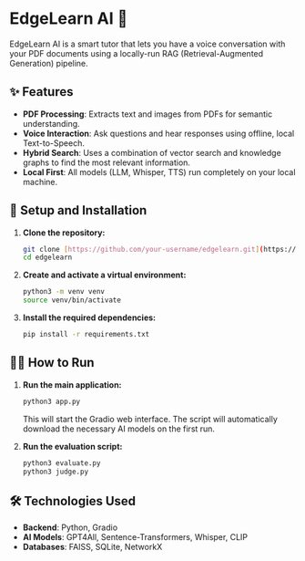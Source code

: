 # EdgeLearn AI 🧠

EdgeLearn AI is a smart tutor that lets you have a voice conversation with your PDF documents using a locally-run RAG (Retrieval-Augmented Generation) pipeline.



## ✨ Features

* **PDF Processing**: Extracts text and images from PDFs for semantic understanding.
* **Voice Interaction**: Ask questions and hear responses using offline, local Text-to-Speech.
* **Hybrid Search**: Uses a combination of vector search and knowledge graphs to find the most relevant information.
* **Local First**: All models (LLM, Whisper, TTS) run completely on your local machine.

## 🚀 Setup and Installation

1.  **Clone the repository:**
    ```bash
    git clone [https://github.com/your-username/edgelearn.git](https://github.com/your-username/edgelearn.git)
    cd edgelearn
    ```

2.  **Create and activate a virtual environment:**
    ```bash
    python3 -m venv venv
    source venv/bin/activate
    ```

3.  **Install the required dependencies:**
    ```bash
    pip install -r requirements.txt
    ```

## 🏃‍♀️ How to Run

1.  **Run the main application:**
    ```bash
    python3 app.py
    ```
    This will start the Gradio web interface. The script will automatically download the necessary AI models on the first run.

2.  **Run the evaluation script:**
    ```bash
    python3 evaluate.py
    python3 judge.py
    ```

## 🛠️ Technologies Used

* **Backend**: Python, Gradio
* **AI Models**: GPT4All, Sentence-Transformers, Whisper, CLIP
* **Databases**: FAISS, SQLite, NetworkX